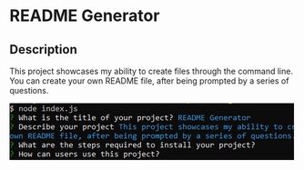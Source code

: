 
  # README Generator

  ## Description

  This project showcases my ability to create files through the command line. You can create your own README file, after being prompted by a series of questions.

![screenshot](./samplereadme/Screenshot_1.png)
